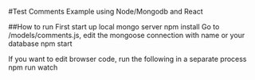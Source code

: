 #Test Comments Example using Node/Mongodb and React

##How to run
First start up local mongo server
	npm install
Go to /models/comments.js, edit the mongoose connection with name or your database
	npm start

If you want to edit browser code, run the following in a separate process
	npm run watch
